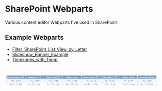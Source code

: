 # SharePoint Webparts
Various content editor Webparts I've used in SharePoint

## Example Webparts
* [Filter_SharePoint_List_View_by_Letter](Filter_SharePoint_List_View_by_Letter.dwp)
* [Slideshow_Banner_Example](Slideshow_Banner_Example.dwp)
* [Timezones_with_Temp](Timezones_with_Temp.dwp)
<h1 align="left">
  <img src="Images/sharepointwebparttimezoneweatherhyperlink.png" alt="sharepointwebparttimezoneweatherhyperlink" />
</h1>
